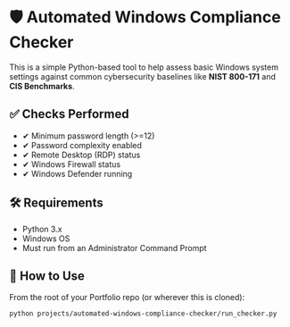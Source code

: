 # 🛡️ Automated Windows Compliance Checker

This is a simple Python-based tool to help assess basic Windows system settings against common cybersecurity baselines like **NIST 800-171** and **CIS Benchmarks**.


## ✅ Checks Performed

- ✔ Minimum password length (>=12)
- ✔ Password complexity enabled
- ✔ Remote Desktop (RDP) status
- ✔ Windows Firewall status
- ✔ Windows Defender running


## 🛠 Requirements

- Python 3.x
- Windows OS
- Must run from an Administrator Command Prompt


## 🚀 How to Use

From the root of your Portfolio repo (or wherever this is cloned):

```bash
python projects/automated-windows-compliance-checker/run_checker.py

